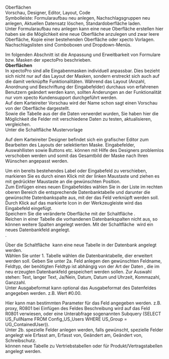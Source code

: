 <!DOCTYPE html>
<html>
<head>
<meta charset="utf-8">
<meta name="viewport" content="width=device-width, initial-scale=1.0">
<title>200_Oberflächen_und_Nachschlagslisten.md</title>
<link rel="stylesheet" href="https://stackedit.io/res-min/themes/base.css" />
<script type="text/javascript" src="https://cdn.mathjax.org/mathjax/latest/MathJax.js?config=TeX-AMS_HTML"></script>
</head>
<body><div class="container"><p>Oberflächen <br>
Vorschau, Designer, Editor, Layout, Code <br>
Symbolleiste: Formularaufbau neu anlegen, Nachschlagsgruppen neu anlegen, Aktuellen Datensatz löschen, Standardoberfläche laden. <br>
Unter Formularaufbau neu anlegen kann eine neue Oberfläche erstellen hier haben sie die Möglichkeit eine neue Oberfläche anzulegen und zwar leere Oberfläche, Kopie einer bestehenden Oberfläche oder xpecto Vorlagen. <br>
Nachschlagslisten sind Comboboxen und  Dropdown-Menüs.</p>

<p>Im folgenden Abschnitt ist die Anpassung und Erweitbarkeit von Formulare bzw. Masken der xpectoPro beschrieben. <br>
<strong>Oberflächen</strong> <br>
In xpectoPro sind alle Eingabenmasken individuell anpassbar. Dies bezieht sich nicht nur auf das Layout der Masken, sondern erstreckt sich auch auf die damit verknüpfte Funktionalitäten. Während das Layout (Anzahl, Anordnung und Beschriftung der Eingabefelder) durchaus von erfahrenen Benutzern geändert werden kann, sollten Änderungen an der Funktionalität nur vom xpecto Kundensupport durchgeführt werden.  <br>
Auf dem Karteireiter Vorschau wird der Name schon sagt einen Vorschau von der Oberfläche dargestellt.  <br>
Sowie die Tabelle aus der die Daten verwerdet wurden, Sie haben hier die Möglichkeit die Felder mit verschiedene Daten zu testen, aktualisieren, vergleichen.  <br>
Unter die Schaltfläche Mustervorlage <img src="http://xpecto.github.io/docs/img/img_1424264077326.png" alt="" title=""> </p>

<p>Auf dem Karteireiter Designer befindet sich ein grafischer Editor zum Bearbeiten des Layouts der selektierten Maske. Eingabefelder, Auswahllisten sowie Buttons etc. können mit Hilfe des Designers problemlos verschoben werden und somit das Gesamtbild der Maske nach Ihren Wünschen angepasst werden. </p>

<p>Um ein bereits bestehendes Label oder Eingabefeld zu verschieben, markieren Sie es durch einen Klick mit der linken Maustaste und ziehen es mit gedrückter Maustaste an die gewünschten Position. <br>
Zum Einfügen eines neuen Eingabefeldes wählen Sie in der Liste im rechten oberen Bereich die entsprechende Datenbanktabelle und darunter die gewünschte Datenbankspalte aus, mit der das Feld verknüpft werden soll. Durch Klick auf das markierte Icon in der Werkzeugleiste wird das Eingabefeld eingefügt.  <br>
Speichern Sie die veränderte Oberfläche mit der Schaltfläche <img src="http://xpecto.github.io/docs/img/img_1424252432208.png" alt="" title="">.  <br>
Reichen in einer Tabelle die vorhandenen Datenbankspalten nicht aus, so können weitere Spalten angelegt werden. Mit der Schaltfläche <img src="http://xpecto.github.io/docs/img/img_1424252468984.png" alt="" title=""> wird ein neues Datenbankfeld angelegt. <br>
<img src="http://xpecto.github.io/docs/img/img_1424252729534.png" alt="" title="">.</p>

<p>Über die Schaltfläche <img src="http://xpecto.github.io/docs/img/img_1424252792081.png" alt="" title=""> kann eine neue Tabelle in der Datenbank angelegt werden.  <br>
Wählen Sie unter 1. Tabelle wählen die Datenbanktabelle, dier erweitert werden soll. Geben Sie unter 2a. Feld anlegen den gewünschten Feldname, Feldtyp, der benötigten Feldtyp ist abhängig von der Art der Daten , die im neu erzeugten Datenbankfeld gespeichert werden sollen. Zur Auswahl stehen: Text, langer Text, Ja/Nein, Datum, Datum und Uhrzeit, Kommazahl, Ganzzahl. <br>
Unter Ausgabeformat kann optional das Ausgabeformat des Datenfeldes angegeben werden. z.B. Wert #0.00.</p>

<p>Hier kann man bestimmten Parameter für das Feld angegeben werden. z.B. proxy, R0801 bei Einfügen des Feldes Beschreibung wird auf das Feld R0801 verwiesen, oder eine Unterabfrage sogenannten Subquery (SELECT US_FullName FROM Config_US_Users WHERE US_Group = UG_ContainedUser)). <br>
Unter 2b. spezielle Felder anlegen werden, falls gewünscht, spezielle Felder angelegt  wie Erfasst am, Erfasst von, Geändert am, Geändert von, Schreibschutz. <br>
<img src="http://xpecto.github.io/docs/img/img_1424253034215.png" alt="" title="">  <br>
können neue Tabelle zu Vertriebstabellen oder für Produkt/Vertragstabellen angelegt werden.</p>

<p><img src="http://xpecto.github.io/docs/img/img_1424262589171.png" alt="" title=""></p></div></body>
</html>